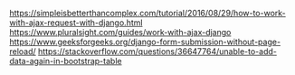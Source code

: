 [](https://dev.to/coderasha/how-to-send-django-form-with-ajax-4bpo)
https://simpleisbetterthancomplex.com/tutorial/2016/08/29/how-to-work-with-ajax-request-with-django.html
https://www.pluralsight.com/guides/work-with-ajax-django
https://www.geeksforgeeks.org/django-form-submission-without-page-reload/
https://stackoverflow.com/questions/36647764/unable-to-add-data-again-in-bootstrap-table